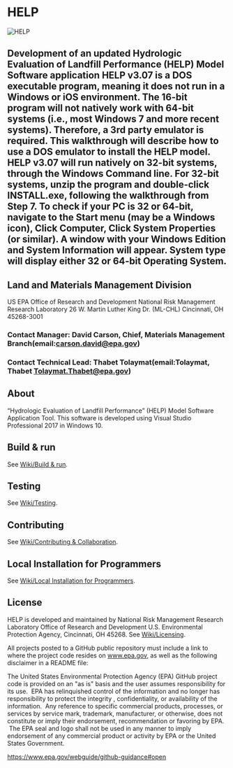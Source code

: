 # HELP

![HELP](https://www.epa.gov/sites/production/files/2013-06/epa_seal_verysmall_trim.gif)

## Development of an updated Hydrologic Evaluation of Landfill Performance (HELP) Model Software application HELP v3.07 is a DOS executable program, meaning it does not run in a Windows or iOS environment. The 16-bit program will not natively work with 64-bit systems (i.e., most Windows 7 and more recent systems). Therefore, a 3rd party emulator is required. This walkthrough will describe how to use a DOS emulator to install the HELP model. HELP v3.07 will run natively on 32-bit systems, through the Windows Command line. For 32-bit systems, unzip the program and double-click INSTALL.exe, following the walkthrough from Step 7. To check if your PC is 32 or 64-bit, navigate to the Start menu (may be a Windows icon), Click Computer, Click System Properties (or similar). A window with your Windows Edition and System Information will appear. System type will display either 32 or 64-bit Operating System.

## Land and Materials Management Division
US EPA
Office of Research and Development
National Risk Management Research Laboratory
26 W. Martin Luther King Dr. (ML-CHL)
Cincinnati, OH 45268-3001

### Contact Manager: David Carson, Chief, Materials Management Branch(email:carson.david@epa.gov)
### Contact Technical Lead: Thabet Tolaymat(email:Tolaymat, Thabet <Tolaymat.Thabet@epa.gov>)

## About

“Hydrologic Evaluation of Landfill Performance” (HELP) Model Software Application Tool. This software is developed using Visual Studio Professional 2017 in Windows 10.

## Build & run

See [Wiki/Build & run](https://github.com/USEPA/HELP/wiki/Build-&-Run).

## Testing

See [Wiki/Testing](https://github.com/USEPA/HELP/wiki/Testing).

## Contributing

See [Wiki/Contributing & Collaboration](https://github.com/USEPA/HELP/wiki/Contributing).

## Local Installation for Programmers

See [Wiki/Local Installation for Programmers](https://github.com/USEPA/HELP/wiki/Local-Installation-for-Programmers).

## License

HELP is developed and maintained by National Risk Management Research Laboratory Office of Research and Development
U.S. Environmental Protection Agency, Cincinnati, OH 45268.
See [Wiki/Licensing](https://github.com/USEPA/HELP/wiki/Licensing).

All projects posted to a GitHub public repository must include a link to where the project code resides on www.epa.gov, as well as the following disclaimer in a README file:

The United States Environmental Protection Agency (EPA) GitHub project code is provided on an "as is" basis and the user assumes responsibility for its use.  EPA has relinquished control of the information and no longer has responsibility to protect the integrity , confidentiality, or availability of the information.  Any reference to specific commercial products, processes, or services by service mark, trademark, manufacturer, or otherwise, does not constitute or imply their endorsement, recommendation or favoring by EPA.  The EPA seal and logo shall not be used in any manner to imply endorsement of any commercial product or activity by EPA or the United States Government.

https://www.epa.gov/webguide/github-guidance#open
